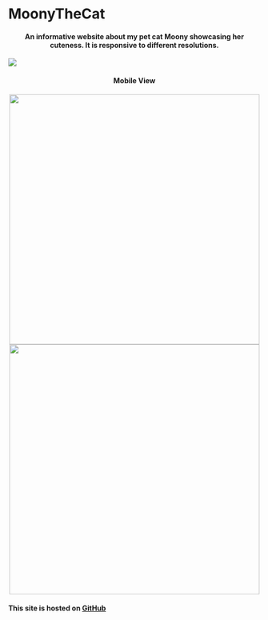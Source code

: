 # MoonyTheCat
<h4 align="center">An informative website about my pet cat Moony showcasing her cuteness. It is responsive to different resolutions.</h4> 

<kbd>
  <img src="https://i.gyazo.com/b960bb9e40f7b08e07df192a0fa6bb64.jpg">
</kbd>

<br/>
<h4 align="center">Mobile View</h4> 
<p align="center" >
  <kbd>
    <img src="https://user-images.githubusercontent.com/96709502/220458601-e92701d0-993f-4aec-b584-a8730fc170ee.png" height="500" >
    <img src="https://i.gyazo.com/29c406f5c346aa8632a6631a2f34aa83.png" height="500" >
  </kbd>
</p>


#### This site is hosted on [GitHub](https://sunnyvuu.github.io/MoonyTheCat/index.html)
